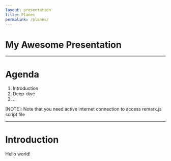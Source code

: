 ```yaml
---
layout: presentation
title: Planes
permalink: /planes/
---
```


# My Awesome Presentation

---

# Agenda

1. Introduction
2. Deep-dive
3. ...

[NOTE]: Note that you need active internet connection to access remark.js script file

---

# Introduction

Hello world!